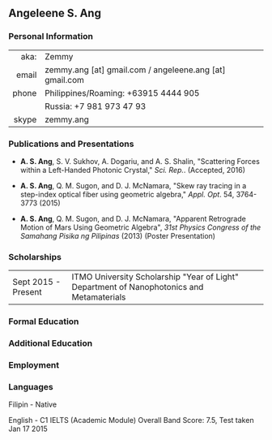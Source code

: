## Angeleene S. Ang

### Personal Information

|       |                                                         |
|------:|---------------------------------------------------------|
|  aka: | Zemmy                                                   |
| email | zemmy.ang [at] gmail.com / angeleene.ang [at] gmail.com |
| phone | Philippines/Roaming: +63915 4444 905                    |
|       | Russia: +7 981 973 47 93                                |
| skype | zemmy.ang                                               |

### Publications and Presentations

* **A. S. Ang**, S. V. Sukhov, A. Dogariu, and A. S. Shalin, "Scattering Forces within a Left-Handed Photonic Crystal," *Sci. Rep.*. (Accepted, 2016)

* **A. S. Ang**, Q. M. Sugon, and D. J. McNamara, "Skew ray tracing in a step-index optical fiber using geometric algebra," *Appl. Opt*. 54, 3764-3773 (2015)

* **A. S. Ang**, Q. M. Sugon, and D. J. McNamara, "Apparent Retrograde Motion of Mars Using Geometric Algebra", *31st Physics Congress of the Samahang Pisika ng Pilipinas* (2013) (Poster Presentation)

### Scholarships

|                     |                                                                                           |
|---------------------|-------------------------------------------------------------------------------------------|
| Sept 2015 - Present | ITMO University Scholarship "Year of Light" Department of Nanophotonics and Metamaterials |

### Formal Education

### Additional Education

### Employment

### Languages

Filipin - Native

English - C1
IELTS (Academic Module) Overall Band Score: 7.5, Test taken Jan 17 2015
